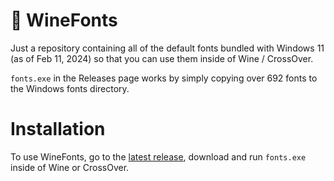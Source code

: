 # 🍷 WineFonts
Just a repository containing all of the default fonts bundled with Windows 11 (as of Feb 11, 2024) so that you can use them inside of Wine / CrossOver.

`fonts.exe` in the Releases page works by simply copying over 692 fonts to the Windows fonts directory.

# Installation
To use WineFonts, go to the [latest release](https://github.com/numelon-oss/WineStarterKit/releases/latest), download and run `fonts.exe` inside of Wine or CrossOver.

